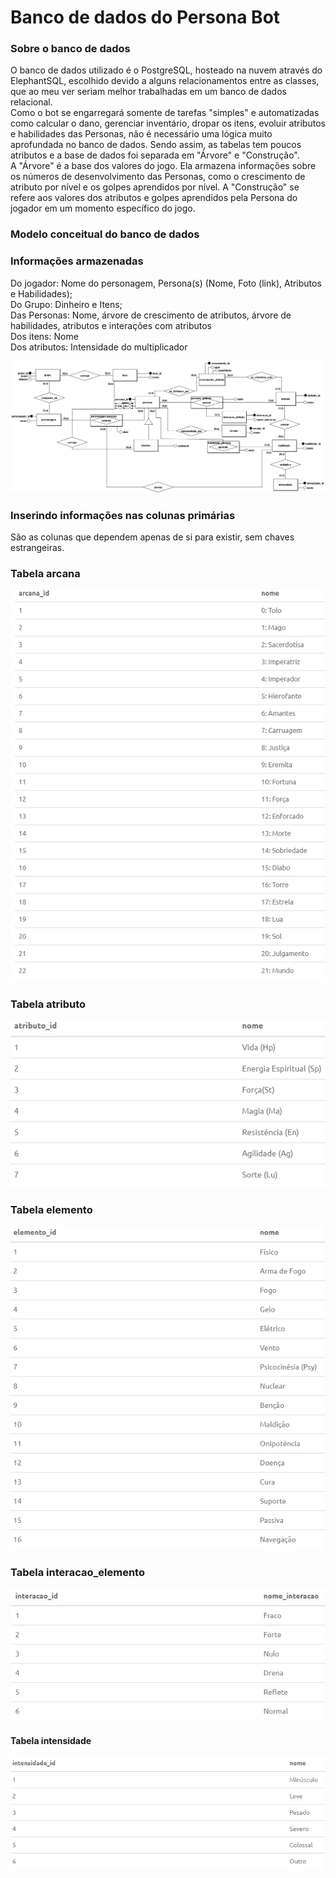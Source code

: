 # Banco de dados do Persona Bot

### Sobre o banco de dados
O banco de dados utilizado é o PostgreSQL, hosteado na nuvem através do ElephantSQL, escolhido devido a alguns relacionamentos entre as classes, que ao meu ver seriam melhor trabalhadas em um banco de dados relacional. <br>
Como o bot se engarregará somente de tarefas "simples" e automatizadas como calcular o dano, gerenciar inventário, dropar os itens, evoluir atributos e habilidades das Personas, não é necessário uma lógica muito aprofundada no banco de dados. Sendo assim, as tabelas tem poucos atributos e a base de dados foi separada em "Árvore" e "Construção".<br>
A "Árvore" é a base dos valores do jogo. Ela armazena informações sobre os números de desenvolvimento das Personas, como o crescimento de atributo por nível e os golpes aprendidos por nível. A "Construção" se refere aos valores dos atributos e golpes aprendidos pela Persona do jogador em um momento específico do jogo.

### Modelo conceitual do banco de dados

### Informações armazenadas

Do jogador: Nome do personagem, Persona(s) (Nome, Foto (link), Atributos e Habilidades);<br>
Do Grupo: Dinheiro e Itens;<br>
Das Personas: Nome, árvore de crescimento de atributos, árvore de habilidades, atributos e interações com atributos<br>
Dos itens: Nome<br>
Dos atributos: Intensidade do multiplicador<br>

![Alt text](https://github.com/ViniciusHora1009/persona-bot/blob/main/imagens/PersonaBot.png "Modelo conceitual")

### Inserindo informações nas colunas primárias
São as colunas que dependem apenas de si para existir, sem chaves estrangeiras.

### Tabela arcana
![Alt text](https://github.com/ViniciusHora1009/persona-bot/blob/main/imagens/insert1.PNG "Arcana")

### Tabela atributo
![Alt text](https://github.com/ViniciusHora1009/persona-bot/blob/main/imagens/insert2.PNG "Atributo")

### Tabela elemento
![Alt text](https://github.com/ViniciusHora1009/persona-bot/blob/main/imagens/insert5.PNG "Interação Atributo")

### Tabela interacao_elemento
![Alt text](https://github.com/ViniciusHora1009/persona-bot/blob/main/imagens/insert4.PNG "Interação Atributo")

#### Tabela intensidade
![Alt text](https://github.com/ViniciusHora1009/persona-bot/blob/main/imagens/insert3.PNG "Intensidade")
